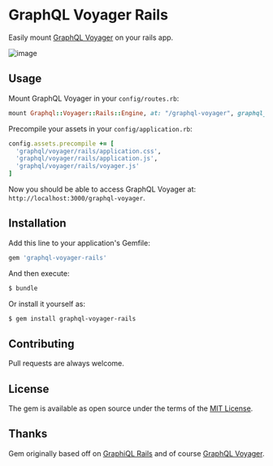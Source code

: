 # GraphQL Voyager Rails

Easily mount [GraphQL Voyager](https://github.com/APIs-guru/graphql-voyager) on your rails app.

![image](https://user-images.githubusercontent.com/1266229/60472004-1cafe500-9c35-11e9-93c0-189af3a6aee7.png)

## Usage

Mount GraphQL Voyager in your `config/routes.rb`:

```ruby
mount Graphql::Voyager::Rails::Engine, at: "/graphql-voyager", graphql_path: "/graphql"
```

Precompile your assets in your `config/application.rb`:
```ruby
config.assets.precompile += [
  'graphql/voyager/rails/application.css',
  'graphql/voyager/rails/application.js',
  'graphql/voyager/rails/voyager.js'
]
```

Now you should be able to access GraphQL Voyager at: `http://localhost:3000/graphql-voyager`.

## Installation
Add this line to your application's Gemfile:

```ruby
gem 'graphql-voyager-rails'
```

And then execute:
```bash
$ bundle
```

Or install it yourself as:
```bash
$ gem install graphql-voyager-rails
```

## Contributing
Pull requests are always welcome.

## License
The gem is available as open source under the terms of the [MIT License](https://opensource.org/licenses/MIT).

## Thanks

Gem originally based off on [GraphiQL Rails](https://github.com/rmosolgo/graphiql-rails) and of course [GraphQL Voyager](https://github.com/APIs-guru/graphql-voyager).
